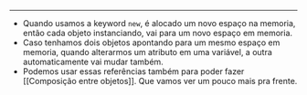 ___
- Quando usamos a keyword `new`, é alocado um novo espaço na memoria, então cada objeto instanciando, vai para um novo espaço em memoria.
- Caso tenhamos dois objetos apontando para um mesmo espaço em memoria, quando alterarmos um atributo em uma variável, a outra automaticamente vai mudar também.
- Podemos usar essas referências também para poder fazer [[Composição entre objetos]]. Que vamos ver um pouco mais pra frente.